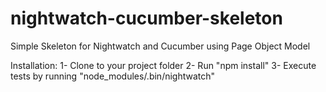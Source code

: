 # nightwatch-cucumber-skeleton
Simple Skeleton for Nightwatch and Cucumber using Page Object Model

Installation:
1- Clone to your project folder
2- Run "npm install"
3- Execute tests by running "node_modules/.bin/nightwatch"
